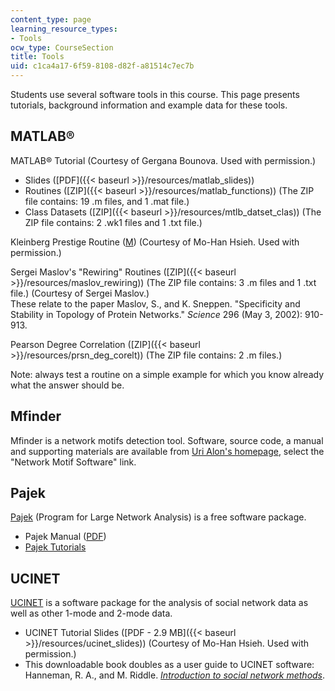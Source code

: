 ```yaml
---
content_type: page
learning_resource_types:
- Tools
ocw_type: CourseSection
title: Tools
uid: c1ca4a17-6f59-8108-d82f-a81514c7ec7b
---
```


Students use several software tools in this course. This page presents tutorials, background information and example data for these tools.

MATLAB®
-------

MATLAB® Tutorial (Courtesy of Gergana Bounova. Used with permission.)

*   Slides ([PDF]({{< baseurl >}}/resources/matlab_slides))
*   Routines ([ZIP]({{< baseurl >}}/resources/matlab_functions)) (The ZIP file contains: 19 .m files, and 1 .mat file.)
*   Class Datasets ([ZIP]({{< baseurl >}}/resources/mtlb_datset_clas)) (The ZIP file contains: 2 .wk1 files and 1 .txt file.)

Kleinberg Prestige Routine ([M](/courses/engineering-systems-division/esd-342-advanced-system-architecture-spring-2006/tools/kleinberg_prestige.m)) (Courtesy of Mo-Han Hsieh. Used with permission.)

Sergei Maslov's "Rewiring" Routines ([ZIP]({{< baseurl >}}/resources/maslov_rewiring)) (The ZIP file contains: 3 .m files and 1 .txt file.) (Courtesy of Sergei Maslov.)  
These relate to the paper Maslov, S., and K. Sneppen. "Specificity and Stability in Topology of Protein Networks." _Science_ 296 (May 3, 2002): 910-913.

Pearson Degree Correlation ([ZIP]({{< baseurl >}}/resources/prsn_deg_corelt)) (The ZIP file contains: 2 .m files.)

Note: always test a routine on a simple example for which you know already what the answer should be.

Mfinder
-------

Mfinder is a network motifs detection tool. Software, source code, a manual and supporting materials are available from [Uri Alon's homepage](http://www.weizmann.ac.il/mcb/UriAlon/), select the "Network Motif Software" link.

Pajek
-----

[Pajek](http://vlado.fmf.uni-lj.si/pub/networks/pajek/) (Program for Large Network Analysis) is a free software package.

*   Pajek Manual ([PDF](http://vlado.fmf.uni-lj.si/pub/networks/pajek/doc/pajekman.pdf))
*   [Pajek Tutorials](http://vlado.fmf.uni-lj.si/pub/networks/pajek/howto.htm)

UCINET
------

[UCINET](http://www.analytictech.com/ucinet/ucinet.htm) is a software package for the analysis of social network data as well as other 1-mode and 2-mode data.

*   UCINET Tutorial Slides ([PDF - 2.9 MB]({{< baseurl >}}/resources/ucinet_slides)) (Courtesy of Mo-Han Hsieh. Used with permission.)
*   This downloadable book doubles as a user guide to UCINET software: Hanneman, R. A., and M. Riddle. [_Introduction to social network methods_](http://faculty.ucr.edu/~hanneman/nettext/).